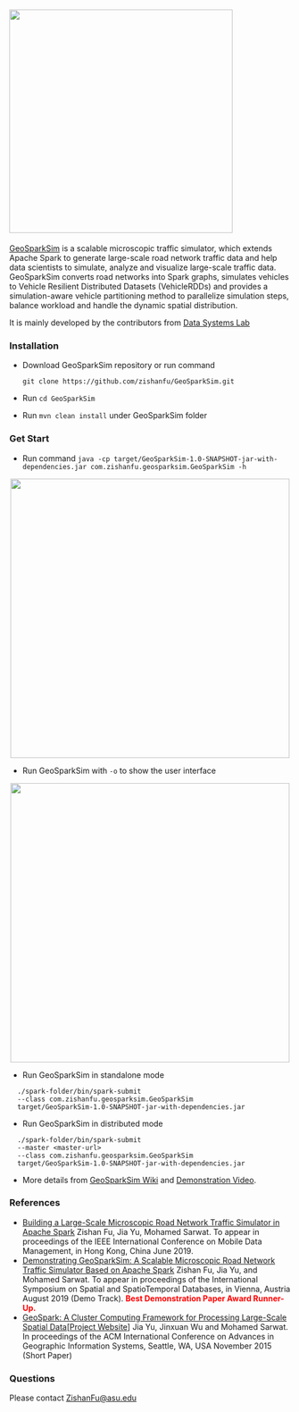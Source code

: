# <img src="https://github.com/zishanfu/GeoSparkSim/blob/dev/docs/images/GeoSparkSim.png" width="400">
[GeoSparkSim](http://www.public.asu.edu/~jiayu2/geospark/publication/geosparksim-mdm-2019.pdf) is a scalable microscopic traffic simulator, which extends Apache Spark to generate large-scale road network traffic data and help data scientists to simulate, analyze and visualize large-scale traffic data. GeoSparkSim converts road networks into Spark graphs, simulates vehicles to Vehicle Resilient Distributed Datasets (VehicleRDDs) and provides a simulation-aware vehicle partitioning method to parallelize simulation steps, balance workload and handle the dynamic spatial distribution.

It is mainly developed by the contributors from [Data Systems Lab](https://www.datasyslab.net/)

### Installation
* Download GeoSparkSim repository or run command

    `git clone https://github.com/zishanfu/GeoSparkSim.git`
* Run `cd GeoSparkSim`
* Run `mvn clean install` under GeoSparkSim folder

### Get Start
* Run command
`java -cp target/GeoSparkSim-1.0-SNAPSHOT-jar-with-dependencies.jar com.zishanfu.geosparksim.GeoSparkSim -h`
<p align="center"><img src="https://github.com/zishanfu/GeoSparkSim/blob/dev/docs/images/helper.png" width="500"></p>

* Run GeoSparkSim with `-o` to show the user interface
<p align="center"><img src="https://github.com/zishanfu/GeoSparkSim/blob/dev/docs/images/ui.png" width="500"></p>

* Run GeoSparkSim in standalone mode
```
  ./spark-folder/bin/spark-submit
  --class com.zishanfu.geosparksim.GeoSparkSim
  target/GeoSparkSim-1.0-SNAPSHOT-jar-with-dependencies.jar
```
* Run GeoSparkSim in distributed mode
```
  ./spark-folder/bin/spark-submit
  --master <master-url>
  --class com.zishanfu.geosparksim.GeoSparkSim
  target/GeoSparkSim-1.0-SNAPSHOT-jar-with-dependencies.jar
```
* More details from [GeoSparkSim Wiki](https://github.com/zishanfu/GeoSparkSim/wiki) and [Demonstration Video](http://www.public.asu.edu/~jiayu2/video/geosparksim-demo.mp4).

### References
* [Building a Large-Scale Microscopic Road Network Traffic Simulator in Apache Spark](http://www.public.asu.edu/~jiayu2/geospark/publication/geosparksim-mdm-2019.pdf)
Zishan Fu, Jia Yu, Mohamed Sarwat.
To appear in proceedings of the IEEE International Conference on Mobile Data Management, in Hong Kong, China June 2019.
* [Demonstrating GeoSparkSim: A Scalable Microscopic Road Network Traffic Simulator Based on Apache Spark](https://jiayuasu.github.io/files/paper/geosparksim_sstd2019_demopaper.pdf)
Zishan Fu, Jia Yu, and Mohamed Sarwat.
To appear in proceedings of the International Symposium on Spatial and SpatioTemporal Databases, in Vienna, Austria August 2019 (Demo Track).
<span style="color:red">**Best Demonstration Paper Award Runner-Up.**</span>
* [GeoSpark: A Cluster Computing Framework for Processing Large-Scale Spatial Data](https://jiayuasu.github.io/files/paper/GeoSpark_ShortPaper.pdf)[[Project Website](https://datasystemslab.github.io/GeoSpark/)]
Jia Yu, Jinxuan Wu and Mohamed Sarwat.
In proceedings of the ACM International Conference on Advances in Geographic Information Systems, Seattle, WA, USA November 2015  (Short Paper)

### Questions
Please contact ZishanFu@asu.edu
